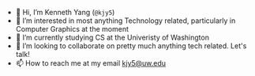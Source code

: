 - 👋 Hi, I’m Kenneth Yang (`@kjy5`)
- 👀 I’m interested in most anything Technology related, particularly in Computer Graphics at the moment
- 🌱 I’m currently studying CS at the Univeristy of Washington
- 💞️ I’m looking to collaborate on pretty much anything tech related. Let's talk!
- 📫 How to reach me at my email kjy5@uw.edu

<!---
kjy5/kjy5 is a ✨ special ✨ repository because its `README.md` (this file) appears on your GitHub profile.
You can click the Preview link to take a look at your changes.
--->
